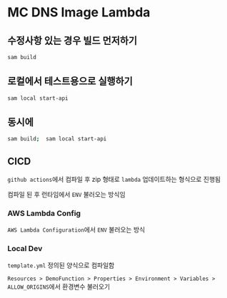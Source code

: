 # MC DNS Image Lambda

## 수정사항 있는 경우 빌드 먼저하기

```bash
sam build
```

## 로컬에서 테스트용으로 실행하기

```bash
sam local start-api
```

## 동시에

```bash
sam build;  sam local start-api
```

## CICD

`github actions`에서 컴파일 후 zip 형태로 `lambda` 업데이트하는 형식으로 진행됨

컴파일 된 후 런타임에서 `ENV` 불러오는 방식임

### AWS Lambda Config

`AWS Lambda Configuration`에서 `ENV` 불러오는 방식

### Local Dev

`template.yml` 정의된 양식으로 컴파일함

`Resources > DemoFunction > Properties > Environment > Variables > ALLOW_ORIGINS`에서 환경변수 불러오기
